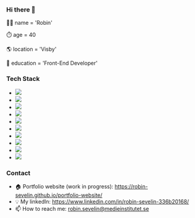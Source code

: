 



### Hi there 👋

🙍‍♂️ name = 'Robin' 

⏱️ age = 40 

🌎 location = 'Visby'

📖 education = 'Front-End Developer'




### Tech Stack

- ![](https://img.shields.io/badge/JavaScript-323330?style=for-the-badge&logo=javascript&logoColor=F7DF1E)
- ![](https://img.shields.io/badge/Node.js-43853D?style=for-the-badge&logo=node.js&logoColor=white)
- ![](https://img.shields.io/badge/TypeScript-007ACC?style=for-the-badge&logo=typescript&logoColor=white)
- ![](	https://img.shields.io/badge/HTML5-E34F26?style=for-the-badge&logo=html5&logoColor=whitehttps://img.shields.io/badge/CSS3-1572B6?style=for-the-badge&logo=css3&logoColor=white)
- ![](	https://img.shields.io/badge/Sass-CC6699?style=for-the-badge&logo=sass&logoColor=white)
- ![](https://img.shields.io/badge/React-20232A?style=for-the-badge&logo=react&logoColor=61DAFB)
- ![](	https://img.shields.io/badge/Vue.js-35495E?style=for-the-badge&logo=vue.js&logoColor=4FC08D)
- ![](https://img.shields.io/badge/MongoDB-4EA94B?style=for-the-badge&logo=mongodb&logoColor=white)
- ![](https://img.shields.io/badge/MySQL-00000F?style=for-the-badge&logo=mysql&logoColor=white)
- ![](https://img.shields.io/badge/Express.js-404D59?style=for-the-badge)











### Contact

- 🏠 Portfolio website (work in progress): https://robin-sevelin.github.io/portfolio-website/
- 💡 My linkedIn: https://www.linkedin.com/in/robin-sevelin-336b20168/
- 📫 How to reach me: robin.sevelin@medieinstitutet.se
